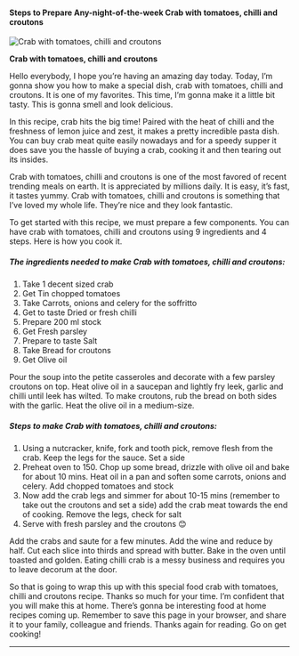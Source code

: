             

#### Steps to Prepare Any-night-of-the-week Crab with tomatoes, chilli and croutons

![Crab with tomatoes, chilli and croutons](https://img-global.cpcdn.com/recipes/ece9b0863ac5f68f/751x532cq70/crab-with-tomatoes-chilli-and-croutons-recipe-main-photo.jpg)

**Crab with tomatoes, chilli and croutons**

Hello everybody, I hope you’re having an amazing day today. Today, I’m gonna show you how to make a special dish, crab with tomatoes, chilli and croutons. It is one of my favorites. This time, I’m gonna make it a little bit tasty. This is gonna smell and look delicious.

In this recipe, crab hits the big time! Paired with the heat of chilli and the freshness of lemon juice and zest, it makes a pretty incredible pasta dish. You can buy crab meat quite easily nowadays and for a speedy supper it does save you the hassle of buying a crab, cooking it and then tearing out its insides.

Crab with tomatoes, chilli and croutons is one of the most favored of recent trending meals on earth. It is appreciated by millions daily. It is easy, it’s fast, it tastes yummy. Crab with tomatoes, chilli and croutons is something that I’ve loved my whole life. They’re nice and they look fantastic.

To get started with this recipe, we must prepare a few components. You can have crab with tomatoes, chilli and croutons using 9 ingredients and 4 steps. Here is how you cook it.

##### The ingredients needed to make Crab with tomatoes, chilli and croutons:

1.  Take 1 decent sized crab
2.  Get Tin chopped tomatoes
3.  Take Carrots, onions and celery for the soffritto
4.  Get to taste Dried or fresh chilli
5.  Prepare 200 ml stock
6.  Get Fresh parsley
7.  Prepare to taste Salt
8.  Take Bread for croutons
9.  Get Olive oil

Pour the soup into the petite casseroles and decorate with a few parsley croutons on top. Heat olive oil in a saucepan and lightly fry leek, garlic and chilli until leek has wilted. To make croutons, rub the bread on both sides with the garlic. Heat the olive oil in a medium-size.

##### Steps to make Crab with tomatoes, chilli and croutons:

1.  Using a nutcracker, knife, fork and tooth pick, remove flesh from the crab. Keep the legs for the sauce. Set a side
2.  Preheat oven to 150. Chop up some bread, drizzle with olive oil and bake for about 10 mins. Heat oil in a pan and soften some carrots, onions and celery. Add chopped tomatoes and stock
3.  Now add the crab legs and simmer for about 10-15 mins (remember to take out the croutons and set a side) add the crab meat towards the end of cooking. Remove the legs, check for salt
4.  Serve with fresh parsley and the croutons 😊

Add the crabs and saute for a few minutes. Add the wine and reduce by half. Cut each slice into thirds and spread with butter. Bake in the oven until toasted and golden. Eating chilli crab is a messy business and requires you to leave decorum at the door.

So that is going to wrap this up with this special food crab with tomatoes, chilli and croutons recipe. Thanks so much for your time. I’m confident that you will make this at home. There’s gonna be interesting food at home recipes coming up. Remember to save this page in your browser, and share it to your family, colleague and friends. Thanks again for reading. Go on get cooking!

* * *